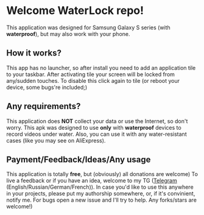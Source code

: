 # Welcome WaterLock repo!

This application was designed for Samsung Galaxy S series (with **waterproof**), but may also work with your phone.


## How it works?

This app has no launcher, so after install you need to add an application tile to your taskbar. After activating tile your screen will be locked from any/sudden touches. To disable this click again to tile (or reboot your device, some bugs're included;)


## Any requirements?

This application does **NOT** collect your data or use the Internet, so don't worry. This apk was designed to use **only** with **waterproof** devices to record videos under water. Also, you can use it with any water-resistant cases (like you may see on AliExpress).

## Payment/Feedback/Ideas/Any usage

This application is totally **free**, but (obviously) all donations are welcome) To live a feedback or if you have an idea, welcome to my TG ([Telegram](t.me/PowerOfTheCosmos) (English/Russian/German/French)).
In case you'd like to use this anywhere in your projects, please put my authorship somewhere, or, if it's convinient, notify me.
For bugs open a new issue and I'll try to help. Any forks/stars are welcome!)
